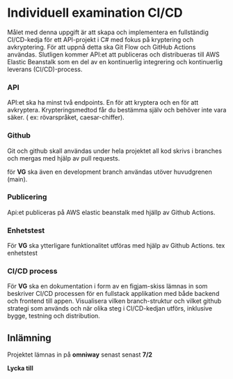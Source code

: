 # Individuell examination CI/CD

Målet med denna uppgift är att skapa och implementera en fullständig CI/CD-kedja för ett API-projekt i C# med fokus på kryptering och avkryptering. För att uppnå detta ska Git Flow och GitHub Actions användas. Slutligen kommer API:et att publiceras och distribueras till AWS Elastic Beanstalk som en del av en kontinuerlig integrering och kontinuerlig leverans (CI/CD)-process.

### API

API:et ska ha minst två endpoints. En för att kryptera och en för att avkryptera. Krypteringsmedtod får du bestämma själv och behöver inte vara säker. ( ex: rövarspråket, caesar-chiffer).

### Github

Git och github skall användas under hela projektet all kod skrivs i branches och mergas med hjälp av pull requests. 

för **VG** ska även en development branch användas utöver huvudgrenen (main).

### Publicering

Api:et publiceras på AWS elastic beanstalk med hjällp av Github Actions.

### Enhetstest

För **VG** ska ytterligare funktionalitet utföras med hjälp av Github Actions. tex enhetstest

### CI/CD process

För **VG** ska en dokumentation i form av en figjam-skiss lämnas in som beskriver CI/CD processen för en fullstack applikation med både backend och frontend till appen. Visualisera vilken branch-struktur och vilket github strategi som används och när olika steg i CI/CD-kedjan utförs, inklusive bygge, testning och distribution.

## Inlämning
Projektet lämnas in på **omniway** senast senast **7/2**

**Lycka till**
